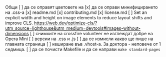 Общи
[ ] да се оправят цветовете на <a>
[x] да се оправи минифицирането на .css-a
[x] readme.md
[x] contributing.md
[x] license.md
[ ] Set an explicit width and height on image elements to reduce layout shifts and improve CLS. https://web.dev/optimize-cls/?utm_source=lighthouse&utm_medium=devtools#images-without-dimensions
[ ] снимките на crossfire volunteer не изглеждат добре на Opera Mini
[ ] версии на .css и .js
[ ] да се измисли какво ще пише на главната страница
[ ] кеширане във .vhost-a. За доктора - неповече от 1 седмица.
[ ] да се почисти Makefile и да се направи `make standard-pages`
